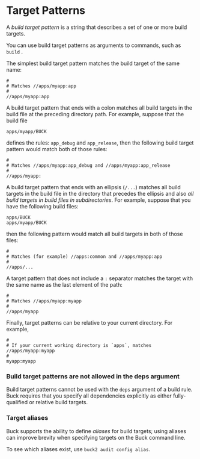 # Target Patterns

A *build target pattern* is a string that describes a set of one or more build targets.

You can use build target patterns as arguments to commands, such as `build` .

The simplest build target pattern matches the build target of the same name:

```
#
# Matches //apps/myapp:app
#
//apps/myapp:app
```

A build target pattern that ends with a colon matches all build targets in the build file at the preceding directory path. For example, suppose that the build file

```
apps/myapp/BUCK
```

defines the rules: `app_debug` and `app_release`, then the following build target pattern would match both of those rules:

```
#
# Matches //apps/myapp:app_debug and //apps/myapp:app_release
#
//apps/myapp:
```

A build target pattern that ends with an ellipsis (`/...`) matches all build targets in the build file in the directory that precedes the ellipsis and also *all build targets in build files in subdirectories*. For example, suppose that you have the following build files:

```
apps/BUCK
apps/myapp/BUCK
```

then the following pattern would match all build targets in both of those files:

```
#
# Matches (for example) //apps:common and //apps/myapp:app
#
//apps/...
```

A target pattern that does not include a `:` separator matches the target with the same name as the last element of the path:

```
#
# Matches //apps/myapp:myapp
#
//apps/myapp
```

Finally, target patterns can be relative to your current directory. For example,

```
#
# If your current working directory is `apps`, matches //apps/myapp:myapp
#
myapp:myapp
```

### Build target patterns are not allowed in the deps argument

Build target patterns cannot be used with the `deps` argument of a build rule. Buck requires that you specify all dependencies explicitly as either fully-qualified or relative build targets.

### Target aliases

Buck supports the ability to define *aliases* for build targets; using aliases can improve brevity when specifying targets on the Buck command line.

To see which aliases exist, use `buck2 audit config alias`.

